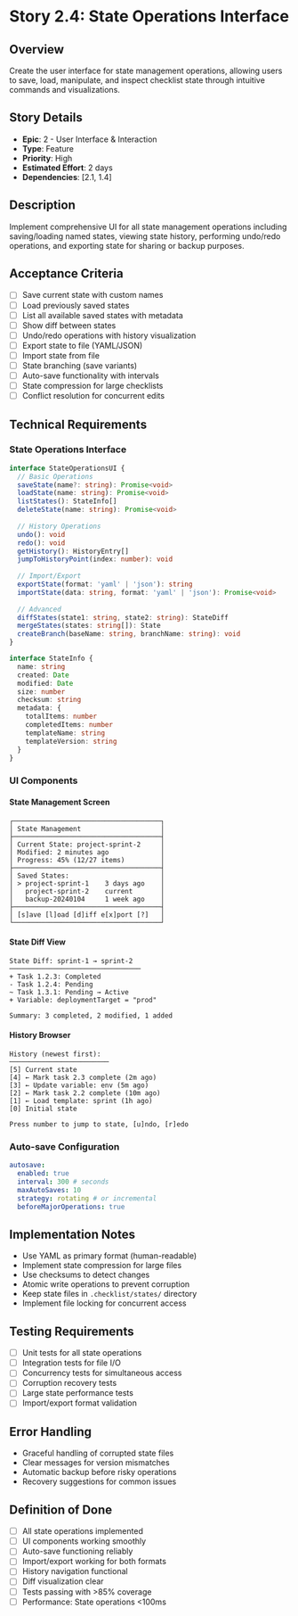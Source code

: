 # Story 2.4: State Operations Interface

## Overview
Create the user interface for state management operations, allowing users to save, load, manipulate, and inspect checklist state through intuitive commands and visualizations.

## Story Details
- **Epic**: 2 - User Interface & Interaction
- **Type**: Feature
- **Priority**: High
- **Estimated Effort**: 2 days
- **Dependencies**: [2.1, 1.4]

## Description
Implement comprehensive UI for all state management operations including saving/loading named states, viewing state history, performing undo/redo operations, and exporting state for sharing or backup purposes.

## Acceptance Criteria
- [ ] Save current state with custom names
- [ ] Load previously saved states
- [ ] List all available saved states with metadata
- [ ] Show diff between states
- [ ] Undo/redo operations with history visualization
- [ ] Export state to file (YAML/JSON)
- [ ] Import state from file
- [ ] State branching (save variants)
- [ ] Auto-save functionality with intervals
- [ ] State compression for large checklists
- [ ] Conflict resolution for concurrent edits

## Technical Requirements

### State Operations Interface
```typescript
interface StateOperationsUI {
  // Basic Operations
  saveState(name?: string): Promise<void>
  loadState(name: string): Promise<void>
  listStates(): StateInfo[]
  deleteState(name: string): Promise<void>
  
  // History Operations
  undo(): void
  redo(): void
  getHistory(): HistoryEntry[]
  jumpToHistoryPoint(index: number): void
  
  // Import/Export
  exportState(format: 'yaml' | 'json'): string
  importState(data: string, format: 'yaml' | 'json'): Promise<void>
  
  // Advanced
  diffStates(state1: string, state2: string): StateDiff
  mergeStates(states: string[]): State
  createBranch(baseName: string, branchName: string): void
}

interface StateInfo {
  name: string
  created: Date
  modified: Date
  size: number
  checksum: string
  metadata: {
    totalItems: number
    completedItems: number
    templateName: string
    templateVersion: string
  }
}
```

### UI Components

#### State Management Screen
```
┌─────────────────────────────────────┐
│ State Management                    │
├─────────────────────────────────────┤
│ Current State: project-sprint-2     │
│ Modified: 2 minutes ago             │
│ Progress: 45% (12/27 items)         │
├─────────────────────────────────────┤
│ Saved States:                       │
│ > project-sprint-1    3 days ago    │
│   project-sprint-2    current       │
│   backup-20240104     1 week ago    │
├─────────────────────────────────────┤
│ [s]ave [l]oad [d]iff e[x]port [?]   │
└─────────────────────────────────────┘
```

#### State Diff View
```
State Diff: sprint-1 → sprint-2
─────────────────────────────────
+ Task 1.2.3: Completed
- Task 1.2.4: Pending
~ Task 1.3.1: Pending → Active
+ Variable: deploymentTarget = "prod"

Summary: 3 completed, 2 modified, 1 added
```

#### History Browser
```
History (newest first):
─────────────────────────
[5] Current state
[4] ← Mark task 2.3 complete (2m ago)
[3] ← Update variable: env (5m ago)
[2] ← Mark task 2.2 complete (10m ago)
[1] ← Load template: sprint (1h ago)
[0] Initial state

Press number to jump to state, [u]ndo, [r]edo
```

### Auto-save Configuration
```yaml
autosave:
  enabled: true
  interval: 300 # seconds
  maxAutoSaves: 10
  strategy: rotating # or incremental
  beforeMajorOperations: true
```

## Implementation Notes
- Use YAML as primary format (human-readable)
- Implement state compression for large files
- Use checksums to detect changes
- Atomic write operations to prevent corruption
- Keep state files in `.checklist/states/` directory
- Implement file locking for concurrent access

## Testing Requirements
- [ ] Unit tests for all state operations
- [ ] Integration tests for file I/O
- [ ] Concurrency tests for simultaneous access
- [ ] Corruption recovery tests
- [ ] Large state performance tests
- [ ] Import/export format validation

## Error Handling
- Graceful handling of corrupted state files
- Clear messages for version mismatches
- Automatic backup before risky operations
- Recovery suggestions for common issues

## Definition of Done
- [ ] All state operations implemented
- [ ] UI components working smoothly
- [ ] Auto-save functioning reliably
- [ ] Import/export working for both formats
- [ ] History navigation functional
- [ ] Diff visualization clear
- [ ] Tests passing with >85% coverage
- [ ] Performance: State operations <100ms